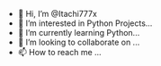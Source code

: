 - 👋 Hi, I’m @Itachi777x
- 👀 I’m interested in Python Projects...
- 🌱 I’m currently learning Python...
- 💞️ I’m looking to collaborate on ...
- 📫 How to reach me ...

<!---
Itachi777x/Itachi777x is a ✨ special ✨ repository because its `README.md` (this file) appears on your GitHub profile.
You can click the Preview link to take a look at your changes.
--->
